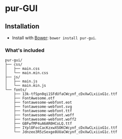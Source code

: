 # pur-GUI


## Installation
* Install with [Bower](http://bower.io): `bower install pur-gui`.


### What's included

```
pur-gui/
├── css/
│   ├── main.css
│   └── main.min.css
├── js/
│   ├── main.js
│   └── main.min.js
└── fonts/
    ├── 13k-tfSpn0qi1SFdUfaCWcynf_cDxXwCLxiixG1c.ttf
    ├── FontAwesome.otf
    ├── fontawesome-webfont.eot
    ├── fontawesome-webfont.svg
    ├── fontawesome-webfont.ttf
    ├── fontawesome-webfont.woff
    ├── fontawesome-webfont.woff2
    ├── GBFwfMP4uA6AR0HCoLQ.ttf
    ├── IYplOFocCacKzxwXSOKCWcynf_cDxXwCLxiixG1c.ttf
    └── Jdnzeo3R5zSexge8UUaCWcynf_cDxXwCLxiixG1c.ttf
```